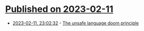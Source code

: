 # [Published on 2023-02-11](index.md)

* [2023-02-11, 23:02:32](https://lobste.rs/s/lalmzo/unsafe_language_doom_principle) - [The unsafe language doom principle](https://blog.yossarian.net/2023/02/11/The-unsafe-language-doom-principle)
